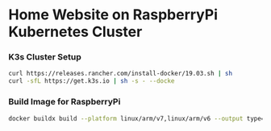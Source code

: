 
# Home Website on RaspberryPi Kubernetes Cluster 

### K3s Cluster Setup
```sh
curl https://releases.rancher.com/install-docker/19.03.sh | sh
curl -sfL https://get.k3s.io | sh -s - --docke
```

### Build Image for RaspberryPi
```sh
docker buildx build --platform linux/arm/v7,linux/arm/v6 --output type=registry -t jamesmthorne/pi-site:latest .
```
